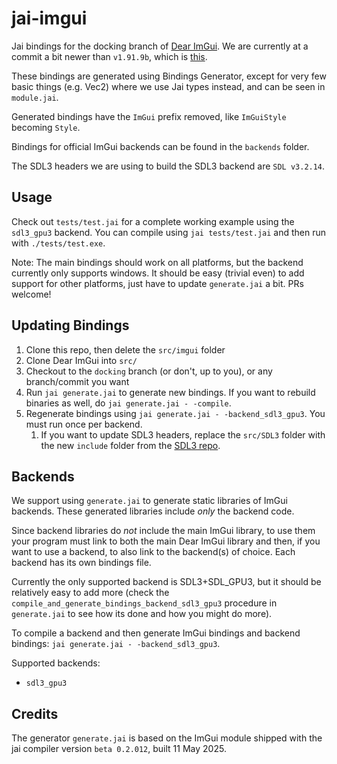# jai-imgui

Jai bindings for the docking branch of [Dear ImGui](https://github.com/ocornut/imgui/tree/docking). We are currently at a commit a bit newer than `v1.91.9b`, which is [this](https://github.com/ocornut/imgui/tree/e11ad6b77e5c7f7ed28467fec42fe2c72068b68e).

These bindings are generated using Bindings Generator, except for very few basic things (e.g. Vec2) where we use Jai types instead, and can be seen in `module.jai`.

Generated bindings have the `ImGui` prefix removed, like `ImGuiStyle` becoming `Style`.

Bindings for official ImGui backends can be found in the `backends` folder.

The SDL3 headers we are using to build the SDL3 backend are `SDL v3.2.14`.

## Usage

Check out `tests/test.jai` for a complete working example using the `sdl3_gpu3` backend. You can compile using `jai tests/test.jai` and then run with `./tests/test.exe`.

Note: The main bindings should work on all platforms, but the backend currently only supports windows. It should be easy (trivial even) to add support for other platforms, just have to update `generate.jai` a bit. PRs welcome!

## Updating Bindings

1. Clone this repo, then delete the `src/imgui` folder
2. Clone Dear ImGui into `src/`
3. Checkout to the `docking` branch (or don't, up to you), or any branch/commit you want
4. Run `jai generate.jai` to generate new bindings. If you want to rebuild binaries as well, do `jai generate.jai - -compile`.
5. Regenerate bindings using `jai generate.jai - -backend_sdl3_gpu3`. You must run once per backend.
   1. If you want to update SDL3 headers, replace the `src/SDL3` folder with the new `include` folder from the [SDL3 repo](https://github.com/libsdl-org/SDL).

## Backends

We support using `generate.jai` to generate static libraries of ImGui backends. These generated libraries include *only* the backend code.

Since backend libraries do *not* include the main ImGui library, to use them your program must link to both the main Dear ImGui library and then, if you want to use a backend, to also link to the backend(s) of choice. Each backend has its own bindings file.

Currently the only supported backend is SDL3+SDL_GPU3, but it should be relatively easy to add more (check the `compile_and_generate_bindings_backend_sdl3_gpu3` procedure in `generate.jai` to see how its done and how you might do more).

To compile a backend and then generate ImGui bindings and backend bindings: `jai generate.jai - -backend_sdl3_gpu3`.

Supported backends:

- `sdl3_gpu3`

## Credits

The generator `generate.jai` is based on the ImGui module shipped with the jai compiler version `beta 0.2.012`, built 11 May 2025.
